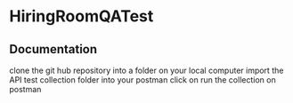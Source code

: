 # HiringRoomQATest
## Documentation 

clone the git hub repository into a folder on your local computer
import the API test collection folder into your postman
click on run the collection on postman 
